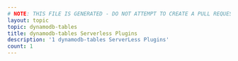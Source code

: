 ```yaml
---
# NOTE: THIS FILE IS GENERATED - DO NOT ATTEMPT TO CREATE A PULL REQUEST TO UPDATE THE DATA. 
layout: topic
topic: dynamodb-tables
title: dynamodb-tables Serverless Plugins
description: '1 dynamodb-tables ServerLess Plugins'
count: 1
---
```

